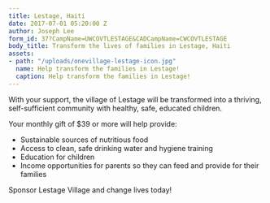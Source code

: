 ```yaml
---
title: Lestage, Haiti
date: 2017-07-01 05:20:00 Z
author: Joseph Lee
form_id: 37?CampName=UWCOVTLESTAGE&CADCampName=CWCOVTLESTAGE
body_title: Transform the lives of families in Lestage, Haiti
assets:
- path: "/uploads/onevillage-lestage-icon.jpg"
  name: Help transform the families in Lestage!
  caption: Help transform the families in Lestage!
---
```


With your support, the village of Lestage will be transformed into a thriving, self-sufficient community with healthy, safe, educated children. 

Your monthly gift of $39 or more will help provide:

* Sustainable sources of nutritious food
* Access to clean, safe drinking water and hygiene training
* Education for children
* Income opportunities for parents so they can feed and provide for their families

Sponsor Lestage Village and change lives today!
